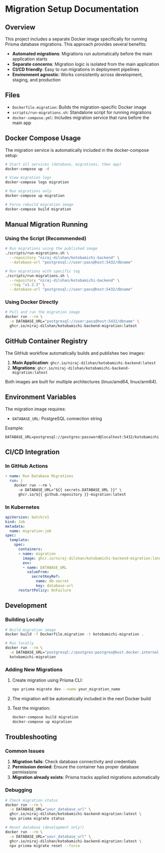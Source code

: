 # Migration Setup Documentation

## Overview

This project includes a separate Docker image specifically for running Prisma database migrations. This approach provides several benefits:

- **Automated migrations**: Migrations run automatically before the main application starts
- **Separate concerns**: Migration logic is isolated from the main application
- **CI/CD friendly**: Easy to run migrations in deployment pipelines
- **Environment agnostic**: Works consistently across development, staging, and production

## Files

- `Dockerfile.migration`: Builds the migration-specific Docker image
- `scripts/run-migrations.sh`: Standalone script for running migrations
- `docker-compose.yml`: Includes migration service that runs before the main app

## Docker Compose Usage

The migration service is automatically included in the docker-compose setup:

```bash
# Start all services (database, migrations, then app)
docker-compose up -d

# View migration logs
docker-compose logs migration

# Run migrations only
docker-compose up migration

# Force rebuild migration image
docker-compose build migration
```

## Manual Migration Running

### Using the Script (Recommended)

```bash
# Run migrations using the published image
./scripts/run-migrations.sh \
  --repository "niraj-dilshan/kotobamichi-backend" \
  --database-url "postgresql://user:pass@host:5432/dbname"

# Run migrations with specific tag
./scripts/run-migrations.sh \
  --repository "niraj-dilshan/kotobamichi-backend" \
  --tag "v1.2.3" \
  --database-url "postgresql://user:pass@host:5432/dbname"
```

### Using Docker Directly

```bash
# Pull and run the migration image
docker run --rm \
  -e DATABASE_URL="postgresql://user:pass@host:5432/dbname" \
  ghcr.io/niraj-dilshan/kotobamichi-backend-migration:latest
```

## GitHub Container Registry

The GitHub workflow automatically builds and publishes two images:

1. **Main Application**: `ghcr.io/niraj-dilshan/kotobamichi-backend:latest`
2. **Migrations**: `ghcr.io/niraj-dilshan/kotobamichi-backend-migration:latest`

Both images are built for multiple architectures (linux/amd64, linux/arm64).

## Environment Variables

The migration image requires:

- `DATABASE_URL`: PostgreSQL connection string

Example:
```
DATABASE_URL=postgresql://postgres:password@localhost:5432/kotobamichi
```

## CI/CD Integration

### In GitHub Actions

```yaml
- name: Run Database Migrations
  run: |
    docker run --rm \
      -e DATABASE_URL="${{ secrets.DATABASE_URL }}" \
      ghcr.io/${{ github.repository }}-migration:latest
```

### In Kubernetes

```yaml
apiVersion: batch/v1
kind: Job
metadata:
  name: migration-job
spec:
  template:
    spec:
      containers:
      - name: migration
        image: ghcr.io/niraj-dilshan/kotobamichi-backend-migration:latest
        env:
        - name: DATABASE_URL
          valueFrom:
            secretKeyRef:
              name: db-secret
              key: database-url
      restartPolicy: OnFailure
```

## Development

### Building Locally

```bash
# Build migration image
docker build -f Dockerfile.migration -t kotobamichi-migration .

# Run locally
docker run --rm \
  -e DATABASE_URL="postgresql://postgres:postgres@host.docker.internal:5432/kotobamichi" \
  kotobamichi-migration
```

### Adding New Migrations

1. Create migration using Prisma CLI:
   ```bash
   npx prisma migrate dev --name your_migration_name
   ```

2. The migration will be automatically included in the next Docker build

3. Test the migration:
   ```bash
   docker-compose build migration
   docker-compose up migration
   ```

## Troubleshooting

### Common Issues

1. **Migration fails**: Check database connectivity and credentials
2. **Permission denied**: Ensure the container has proper database permissions
3. **Migration already exists**: Prisma tracks applied migrations automatically

### Debugging

```bash
# Check migration status
docker run --rm \
  -e DATABASE_URL="your_database_url" \
  ghcr.io/niraj-dilshan/kotobamichi-backend-migration:latest \
  npx prisma migrate status

# Reset database (development only!)
docker run --rm \
  -e DATABASE_URL="your_database_url" \
  ghcr.io/niraj-dilshan/kotobamichi-backend-migration:latest \
  npx prisma migrate reset --force
```
